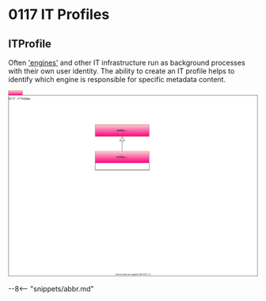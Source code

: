 <!-- SPDX-License-Identifier: CC-BY-4.0 -->
<!-- Copyright Contributors to the Egeria project. -->

# 0117 IT Profiles

## ITProfile

Often ['engines'](../../../open-metadata-implementation/access-services/docs/concepts/server-capabilities/engine.md) and other IT infrastructure run as background processes with their own user identity. The ability to create an IT profile helps to identify which engine is responsible for specific metadata content.

![UML](0117-it-profiles.svg "Describing an engine's user identities")

--8<-- "snippets/abbr.md"

